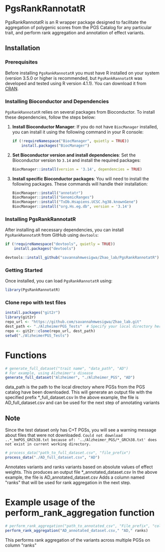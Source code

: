 # PgsRankRannotatR

PgsRankRannotatR is an R wrapper package designed to facilitate the aggregation of polygenic scores from the PGS Catalog for any particular trait, and perform rank aggregation and annotation of effect variants.

## Installation


### Prerequisites

Before installing `PgsRankRannotatR` you must have R installed on your system (version 3.5.0 or higher is recommended, but `PgsRankRannotatR` was developed and tested using R version 4.1.1). You can download it from [CRAN](https://cran.r-project.org).

### Installing Bioconductor and Dependencies

`PgsRankRannotatR` relies on several packages from Bioconductor. To install these dependencies, follow the steps below:

1. **Install Bioconductor Manager**:
   If you do not have `BiocManager` installed, you can install it using the following command in your R console:
   ```R
   if (!requireNamespace("BiocManager", quietly = TRUE))
       install.packages("BiocManager")
   ```

2. **Set Bioconductor version and install dependencies**:
   Set the Bioconductor version to `3.14` and install the required packages:
   ```R
   BiocManager::install(version = '3.14', dependencies = TRUE)
   ```

3. **Install specific Bioconductor packages**:
   You will need to install the following packages. These commands will handle their installation:
   ```R
   BiocManager::install("annotatr")
   BiocManager::install("GenomicRanges")
   BiocManager::install("TxDb.Hsapiens.UCSC.hg38.knownGene")
   BiocManager::install("org.Hs.eg.db", version = '3.14')
   ```

### Installing PgsRankRannotatR

After installing all necessary dependencies, you can install `PgsRankRannotatR` from GitHub using `devtools`:

```R
if (!requireNamespace("devtools", quietly = TRUE))
    install.packages("devtools")

devtools::install_github("savannahmwesigwa/Zhao_lab/PgsRankRannotatR")
```

### Getting Started

Once installed, you can load `PgsRankRannotatR` using:

```R
library(PgsRankRannotatR)
```

### Clone repo with test files
```R
install.packages("git2r")
library(git2r)
repo_url <- "https://github.com/savannahmwesigwa/Zhao_lab.git"
dest_path <- "./AlzheimerPGS_Tests"  # Specify your local directory here
repo <- git2r::clone(repo_url, dest_path)
setwd("./AlzheimerPGS_Tests")
```

# Functions
```R
# generate_full_dataset("trait name", "data_path", "AD")
# For example, using Alzheimer's disease
generate_full_dataset("Alzheimer", "./Alzheimer_PGS", "AD")
```
data_path is the path to the local directory where PGSs from the PGS catalog have been downloaded.
This will generate an output file with the specified prefix *_full_dataset.csv
In the above example, the file is AD_full_dataset.csv and can be used for the next step of annotating variants
## Note
Since the test dataset only has C+T PGSs, you will see a warning message about files that were not downloaded. 
```Could not download ..*_hmPOS_GRCh38.txt because of: '../Alzheimer_PGS/*_GRCh38.txt' does not exist in current working directory.```
```R
# process_data("path_to_full_dataset.csv", "file_prefix")
process_data("./AD_full_dataset.csv", "AD")
```
Annotates variants and ranks variants based on absolute values of effect weights.
This produces an output file *_annotated_dataset.csv
In the above example, the file is AD_annotated_dataset.csv
Adds a column named "ranks" that will be used for rank aggregation in the next step.
# Example usage of the perform_rank_aggregation function
```R
# perform_rank_aggregation("path_to_annotated_csv", "File_prefix", "column_to_rank")
perform_rank_aggregation("AD_annotated_dataset.csv," "AD," ranks)

```
This performs rank aggregation of the variants across multiple PGSs on column "ranks"

